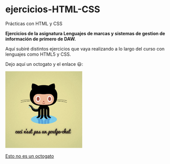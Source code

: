 ﻿# ejercicios-HTML-CSS
Prácticas con HTML y CSS

**Ejercicios de la asignatura Lenguajes de marcas y sistemas de gestion de información de primero de DAW.**

Aquí subiré distintos ejercicios que vaya realizando a lo largo del curso con lenguajes como HTML5 y CSS.

Dejo aquí un octogato y el enlace &#128515;:

<img src="notocat.jpg" width="240px">

[Esto no es un octogato](https://octodex.github.com/notocat)
